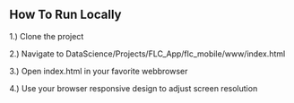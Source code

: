 ## How To Run Locally


1.) Clone the project

2.) Navigate to DataScience/Projects/FLC_App/flc_mobile/www/index.html

3.) Open index.html in your favorite webbrowser

4.) Use your browser responsive design to adjust screen resolution